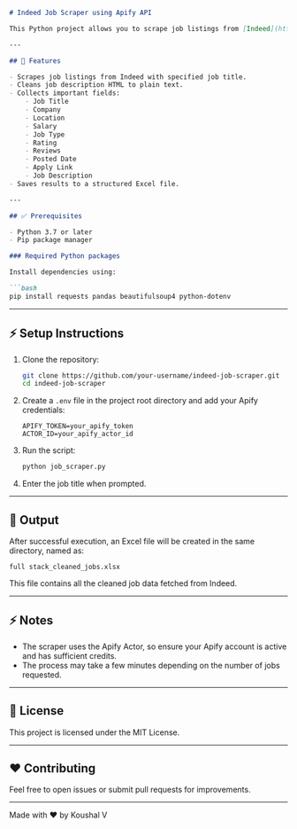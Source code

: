 ````markdown
# Indeed Job Scraper using Apify API

This Python project allows you to scrape job listings from [Indeed](https://www.indeed.com) using the Apify platform. It fetches job listings based on the job title you input, processes the data, and saves it into a clean Excel file.

---

## 🚀 Features

- Scrapes job listings from Indeed with specified job title.
- Cleans job description HTML to plain text.
- Collects important fields:
    - Job Title
    - Company
    - Location
    - Salary
    - Job Type
    - Rating
    - Reviews
    - Posted Date
    - Apply Link
    - Job Description
- Saves results to a structured Excel file.

---

## ✅ Prerequisites

- Python 3.7 or later
- Pip package manager

### Required Python packages

Install dependencies using:

```bash
pip install requests pandas beautifulsoup4 python-dotenv
````

---

## ⚡ Setup Instructions

1. Clone the repository:

   ```bash
   git clone https://github.com/your-username/indeed-job-scraper.git
   cd indeed-job-scraper
   ```

2. Create a `.env` file in the project root directory and add your Apify credentials:

   ```env
   APIFY_TOKEN=your_apify_token
   ACTOR_ID=your_apify_actor_id
   ```

3. Run the script:

   ```bash
   python job_scraper.py
   ```

4. Enter the job title when prompted.

---

## 📁 Output

After successful execution, an Excel file will be created in the same directory, named as:

```
full stack_cleaned_jobs.xlsx
```

This file contains all the cleaned job data fetched from Indeed.

---

## ⚡ Notes

* The scraper uses the Apify Actor, so ensure your Apify account is active and has sufficient credits.
* The process may take a few minutes depending on the number of jobs requested.

---

## 📄 License

This project is licensed under the MIT License.

---

## ❤️ Contributing

Feel free to open issues or submit pull requests for improvements.

---

Made with ❤️ by Koushal V
